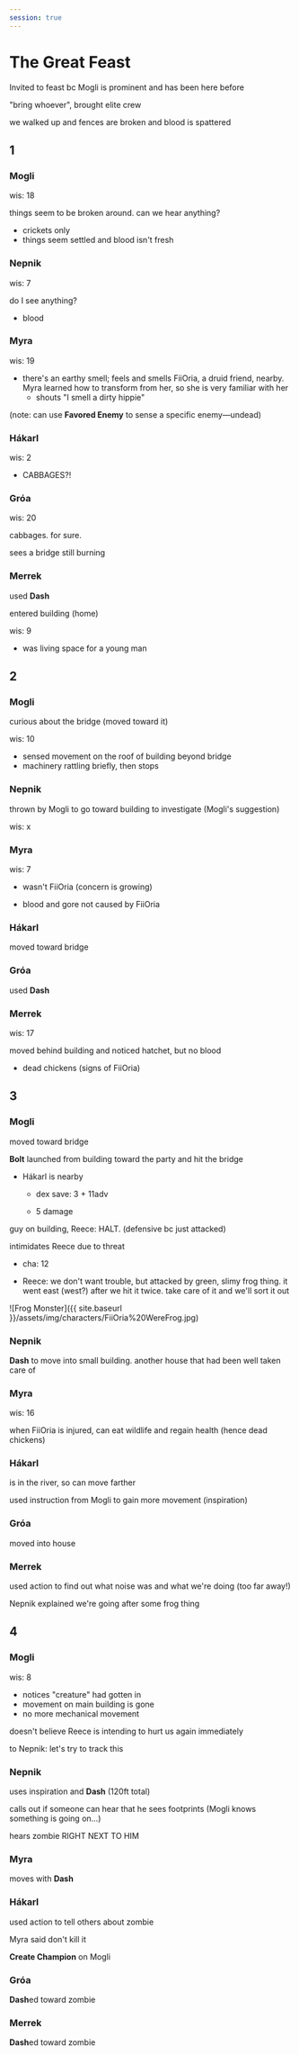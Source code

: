 ```yaml
---
session: true
---
```


# The Great Feast

Invited to feast bc <mogli>Mogli</mogli> is prominent and has been here before

"bring whoever", brought elite crew

we walked up and fences are broken and blood is spattered

## 1

### Mogli

wis: 18

things seem to be broken around. can we hear anything?
- crickets only
- things seem settled and blood isn't fresh

### Nepnik

wis: 7

do I see anything?

* blood

### Myra

wis: 19
- there's an earthy smell; feels and smells <fiioria>FiiOria</fiioria>, a druid friend, nearby. <myra>Myra</myra> learned how to transform from her, so she is very familiar with her
  - shouts "I smell a dirty hippie"


(note: can use **Favored Enemy** to sense a specific enemy—undead)

### Hákarl

wis: 2 
- CABBAGES?!

### Gróa

wis: 20

cabbages. for sure.

sees a bridge still burning

### Merrek

used **Dash**

entered building (home)

wis: 9
- was living space for a young man

## 2

### Mogli

curious about the bridge (moved toward it)

wis: 10
- sensed movement on the roof of building beyond bridge
- machinery rattling briefly, then stops

### Nepnik

thrown by <mogli>Mogli</mogli> to go toward building to investigate (<mogli>Mogli</mogli>'s suggestion)

wis: x

### Myra

wis: 7

* wasn't <fiioria>FiiOria</fiioria> (concern is growing)

* blood and gore not caused by <fiioria>FiiOria</fiioria>

### Hákarl

moved toward bridge

### Gróa

used **Dash**

### Merrek

wis: 17

moved behind building and noticed hatchet, but no blood
- dead chickens (signs of <fiioria>FiiOria</fiioria>)

## 3

### Mogli

moved toward bridge

**Bolt** launched from building toward the party and hit the bridge 
- <hakarl>Hákarl</hakarl> is nearby

	- dex save: 3 + 11adv

	- 5 damage


guy on building, <reece>Reece</reece>: HALT. (defensive bc just attacked)


intimidates <reece>Reece</reece> due to threat

* cha: 12

* <reece>Reece</reece>: we don't want trouble, but attacked by green, slimy frog thing. it went east (west?) after we hit it twice. take care of it and we'll sort it out

![Frog Monster]({{ site.baseurl }}/assets/img/characters/FiiOria%20WereFrog.jpg)

### Nepnik

**Dash** to move into small building. another house that had been well taken care of

### Myra

wis: 16

when <fiioria>FiiOria</fiioria> is injured, can eat wildlife and regain health (hence dead chickens)

### Hákarl

is in the river, so can move farther

used instruction from <mogli>Mogli</mogli> to gain more movement (inspiration)

### Gróa

moved into house

### Merrek

used action to find out what noise was and what we're doing (too far away!)

<nepnik>Nepnik</nepnik> explained we're going after some frog thing

## 4

### Mogli

wis: 8
- notices "creature" had gotten in
- movement on main building is gone
- no more mechanical movement

doesn't believe <reece>Reece</reece> is intending to hurt us again immediately

to <nepnik>Nepnik</nepnik>: let's try to track this

### Nepnik

uses inspiration and **Dash** (120ft total)

calls out if someone can hear that he sees footprints (<mogli>Mogli</mogli> knows something is going on...)

hears zombie RIGHT NEXT TO HIM

### Myra

moves with **Dash**

### Hákarl

used action to tell others about zombie

<myra>Myra</myra> said don't kill it

**Create Champion** on <mogli>Mogli</mogli>

### Gróa

**Dash**ed toward zombie

### Merrek

**Dash**ed toward zombie
